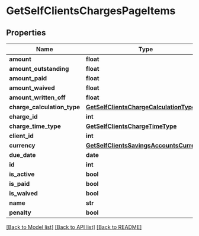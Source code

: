 # GetSelfClientsChargesPageItems

## Properties
Name | Type | Description | Notes
------------ | ------------- | ------------- | -------------
**amount** | **float** |  | [optional] 
**amount_outstanding** | **float** |  | [optional] 
**amount_paid** | **float** |  | [optional] 
**amount_waived** | **float** |  | [optional] 
**amount_written_off** | **float** |  | [optional] 
**charge_calculation_type** | [**GetSelfClientsChargeCalculationType**](GetSelfClientsChargeCalculationType.md) |  | [optional] 
**charge_id** | **int** |  | [optional] 
**charge_time_type** | [**GetSelfClientsChargeTimeType**](GetSelfClientsChargeTimeType.md) |  | [optional] 
**client_id** | **int** |  | [optional] 
**currency** | [**GetSelfClientsSavingsAccountsCurrency**](GetSelfClientsSavingsAccountsCurrency.md) |  | [optional] 
**due_date** | **date** |  | [optional] 
**id** | **int** |  | [optional] 
**is_active** | **bool** |  | [optional] 
**is_paid** | **bool** |  | [optional] 
**is_waived** | **bool** |  | [optional] 
**name** | **str** |  | [optional] 
**penalty** | **bool** |  | [optional] 

[[Back to Model list]](../README.md#documentation-for-models) [[Back to API list]](../README.md#documentation-for-api-endpoints) [[Back to README]](../README.md)

